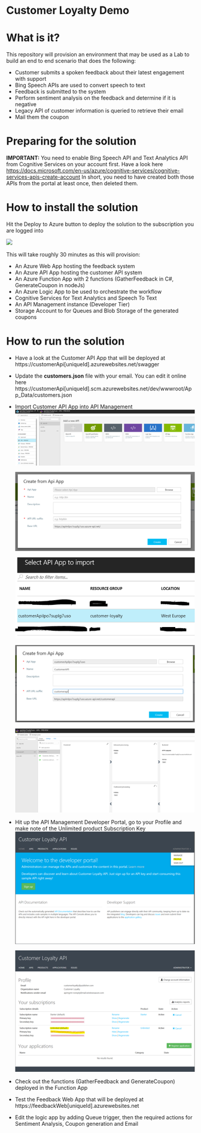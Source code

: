 # Customer Loyalty Demo

# What is it?
This repository will provision an environment that may be used as a Lab to build an end to end scenario that does the following:

*	Customer submits a spoken feedback about their latest engagement with support
*	Bing Speech APIs are used to convert speech to text
*	Feedback is submitted to the system
*	Perform sentiment analysis on the feedback and determine if it is negative
*	Legacy API of customer information is queried to retrieve their email
*	Mail them the coupon

# Preparing for the solution

**IMPORTANT:** You need to enable Bing Speech API and Text Analytics API from Cognitive Services on your account first. Have a look here https://docs.microsoft.com/en-us/azure/cognitive-services/cognitive-services-apis-create-account
In short, you need to have created both those APIs from the portal at least once, then deleted them.

# How to install the solution
Hit the Deploy to Azure button to deploy the solution to the subscription you are logged into

<a href="https://portal.azure.com/#create/Microsoft.Template/uri/https%3A%2F%2Fraw.githubusercontent.com%2Fsabbour%2Fcustomer-loyalty%2Fmaster%2FDeployment%2Fazuredeploy.json" target="_blank">
    <img src="http://azuredeploy.net/deploybutton.png"/>
</a>

This will take roughly 30 minutes as this will provision:

*	An Azure Web App hosting the feedback system
*	An Azure API App hosting the customer API system
*	An Azure Function App with 2 functions (GatherFeedback in C#, GenerateCoupon in nodeJs)
*	An Azure Logic App to be used to orchestrate the workflow
*	Cognitive Services for Text Analytics and Speech To Text
*	An API Management instance (Developer Tier)
*	Storage Account to for Queues and Blob Storage of the generated coupons

# How to run the solution
*	Have a look at the Customer API App that will be deployed at https://customerApi[uniqueId].azurewebsites.net/swagger
*	Update the **customers.json** file with your email. You can edit it online here https://customerApi[uniqueId].scm.azurewebsites.net/dev/wwwroot/App_Data/customers.json
*	Import Customer API App into API Management
	![alt text](Documentation/apim1.PNG)

	![alt text](Documentation/apim2.PNG)

	![alt text](Documentation/apim3.PNG)

	![alt text](Documentation/apim4.PNG)

	![alt text](Documentation/apim5.PNG)

*	Hit up the API Management Developer Portal, go to your Profile and make note of the Unlimited product Subscription Key
	![alt text](Documentation/apim6.PNG)
	
	![alt text](Documentation/apim7.PNG)

*	Check out the functions (GatherFeedback and GenerateCoupon) deployed in the Function App
*	Test the Feedback Web App that will be deployed at https://feedbackWeb[uniqueId].azurewebsites.net
*	Edit the logic app by adding Queue trigger, then the required actions for Sentiment Analysis, Coupon generation and Email
